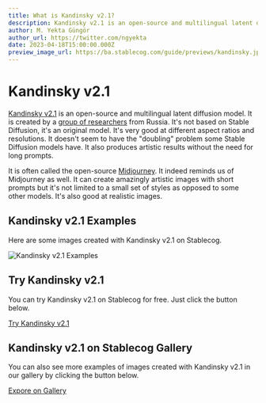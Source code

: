```yaml
---
title: What is Kandinsky v2.1?
description: Kandinsky v2.1 is an open-source and multilingual latent diffusion model. It's not based on Stable Diffusion, it's an original model.
author: M. Yekta Güngör
author_url: https://twitter.com/ngyekta
date: 2023-04-18T15:00:00.000Z
preview_image_url: https://ba.stablecog.com/guide/previews/kandinsky.jpg
---
```


# Kandinsky v2.1

[Kandinsky v2.1](https://github.com/ai-forever/Kandinsky-2) is an open-source and multilingual latent diffusion model. It is created by a [group of researchers](https://github.com/ai-forever/Kandinsky-2#authors) from Russia. It's not based on Stable Diffusion, it's an original model. It's very good at different aspect ratios and resolutions. It doesn't seem to have the "doubling" problem some Stable Diffusion models have. It also produces artistic results without the need for long prompts.

It is often called the open-source [Midjourney](https://midjourney.com). It indeed reminds us of Midjourney as well. It can create amazingly artistic images with short prompts but it's not limited to a small set of styles as opposed to some other models. It's also good at realistic images.

## Kandinsky v2.1 Examples

Here are some images created with Kandinsky v2.1 on Stablecog.

![Kandinsky v2.1 Examples](https://ba.stablecog.com/guide/models/kandinsky.jpg)<!--rehype:width=2560&height=5520-->

## Try Kandinsky v2.1

You can try Kandinsky v2.1 on Stablecog for free. Just click the button below.

[Try Kandinsky v2.1](https://stablecog.com/?mi=22b0857d-7edc-4d00-9cd9-45aa509db093&adv=true)<!--rehype:button=true-->

## Kandinsky v2.1 on Stablecog Gallery

You can also see more examples of images created with Kandinsky v2.1 in our gallery by clicking the button below.

[Expore on Gallery](https://stablecog.com/gallery?mi=22b0857d-7edc-4d00-9cd9-45aa509db093)<!--rehype:button=true-->
